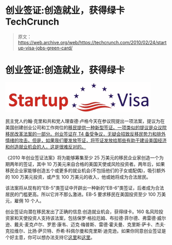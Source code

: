 # 创业签证:创造就业，获得绿卡 TechCrunch

> 原文：<https://web.archive.org/web/https://techcrunch.com/2010/02/24/startup-visa-jobs-green-card/>

# 创业签证:创造就业，获得绿卡

![](img/5f68974af690e587f6222474de2dab59.png)

民主党人约翰·克里和共和党人理查德·卢格今天在参议院提出一项法案，提议为在美国创建创业公司和工作岗位的[移民提供一种新型签证。一项类似的提议是众议院移民改革法案的一部分。创业签证在 T4 备受争议，无疑会招致反移民势力和排外情绪的攻击。但是，如果我们要发放签证，将签证发放给那些有助于建设美国经济和创造就业机会的人，这是很难反对的。](https://web.archive.org/web/20221202103552/http://startupvisa.com/2010/02/24/kerry-lugar-startup-visa-act/)

《2010 年创业签证法案》将为能够筹集至少 25 万美元的移民企业家创造一个为期两年的签证，其中 10 万美元来自合格的美国天使或风险投资者。两年后，如果移民企业家能够创造五个或更多的就业机会(不包括他们的子女或配偶)，吸引额外的 100 万美元投资，或产生 100 万美元的收入，他或她将成为合法居民。

该法案将从现有的“EB-5”类签证中开辟出一种新的“EB-6”类签证，后者成为合法居民的门槛更高。所以它并不那么激进。EB-5 要求移民在美国投资至少 100 万美元，雇佣 10 个人。

创业签证向潜在移民发出了正确的信息:创造就业机会，获得绿卡。160 名风险投资家和天使投资人支持该法案，包括保罗·格拉厄姆、布拉德·菲尔德、弗雷德·威尔逊、戴夫·麦克卢尔、罗恩·康韦、迈克·梅普斯、雷德·霍夫曼、克里斯·萨卡、杰夫·克拉维尔、比扬·萨贝特、乔希·科佩尔曼和克里斯·迪克逊。如果你同意创业签证是个好主意，你可以想办法支持它[这里](https://web.archive.org/web/20221202103552/http://startupvisa.com/support-us/)和[这里](https://web.archive.org/web/20221202103552/http://startupvisa.2gov.org/)。
